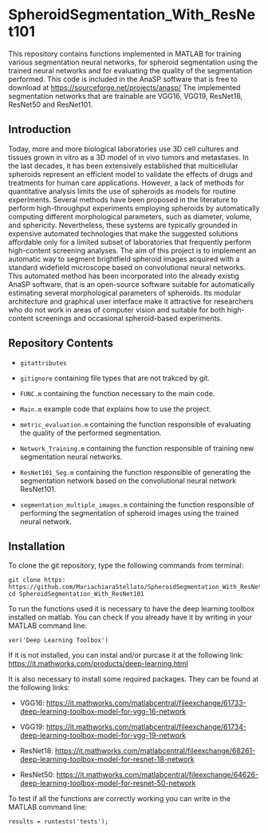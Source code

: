 # SpheroidSegmentation_With_ResNet101

This repository contains functions implemented in MATLAB for training various segmentation neural networks, for spheroid segmentation using the trained neural networks and for evaluating the quality of the segmentation performed. 
This code is included in the AnaSP software that is free to download at https://sourceforge.net/projects/anasp/
The implemented segmentation networks that are trainable are VGG16, VGG19, ResNet18, ResNet50 and ResNet101. 

## Introduction

Today, more and more biological laboratories use 3D cell cultures and tissues grown in vitro as a 3D model of in vivo tumors and metastases. In the last decades, it has been extensively established that multicellular spheroids represent an efficient model to validate the effects of drugs and treatments for human care applications. However, a lack of methods for quantitative analysis limits the use of spheroids as models for routine experiments. Several methods have been proposed in the literature to perform high-throughput experiments employing spheroids by automatically computing different morphological parameters, such as diameter, volume, and sphericity. Nevertheless, these systems are typically grounded in expensive automated technologies that make the suggested solutions affordable only for a limited subset of laboratories that frequently perform high-content screening analyses. 
The aim of this project is to implement an automatic way to segment brightfield spheroid images acquired with a standard widefield microscope based on convolutional neural networks.
This automated method has been incorporated into the already existig AnaSP software, that is an open-source software suitable for automatically estimating several morphological parameters of spheroids. Its modular architecture and graphical user interface make it attractive for researchers who do not work in areas of computer vision and suitable for both high-content screenings and occasional spheroid-based experiments.

## Repository Contents


- `gitattributes`

- `gitignore` containing file types that are not trakced by git.

- `FUNC.m` containing the function necessary to the main code.

- `Main.m` example code that explains how to use the project.

- `metric_evaluation.m` containing the function responsible of evaluating the quality of the  performed segmentation.

- `Network_Training.m` containing the function responsible of training new segmentation neural networks.

- `ResNet101_Seg.m` containing the function responsible of generating the segmentation network based on the convolutional neural network ResNet101.

- `segmentation_multiple_images.m` containing the function responsible of performing the segmentation of spheroid images using the trained neural network.



## Installation

To clone the git repository, type the following commands from terminal:

```         
git clone https: https://github.com/MariachiaraStellato/SpheroidSegmentation_With_ResNet101
cd SpheroidSegmentation_With_ResNet101
```

To run the functions used it is necessary to have the deep learning toolbox installed on matlab. You can check if you already have it by writing in your MATLAB command line:

```         
ver('Deep Learning Toolbox')
```
If it is not installed, you can instal and/or purcase it at the following link: 
https://it.mathworks.com/products/deep-learning.html

It is also necessary to install some required packages. They can be found at the following links:

- VGG16: https://it.mathworks.com/matlabcentral/fileexchange/61733-deep-learning-toolbox-model-for-vgg-16-network

- VGG19: https://it.mathworks.com/matlabcentral/fileexchange/61734-deep-learning-toolbox-model-for-vgg-19-network
- ResNet18: https://it.mathworks.com/matlabcentral/fileexchange/68261-deep-learning-toolbox-model-for-resnet-18-network

- ResNet50: https://it.mathworks.com/matlabcentral/fileexchange/64626-deep-learning-toolbox-model-for-resnet-50-network

To test if all the functions are correctly working you can write in the MATLAB command line: 

```         
results = runtests('tests');
```


